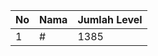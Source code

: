 | No | Nama            | Jumlah Level |
|----|-----------------|--------------|
| 1  | #    |    1385        |
